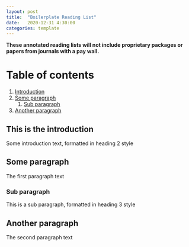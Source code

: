 ```yaml
---
layout: post
title:  "Boilerplate Reading List"
date:   2020-12-31 4:30:00
categories: template
---
```



**These annotated reading lists will not include proprietary packages or papers from journals with a pay wall.**

# Table of contents
1. [Introduction](#introduction)
2. [Some paragraph](#paragraph1)
    1. [Sub paragraph](#subparagraph1)
3. [Another paragraph](#paragraph2)

## This is the introduction <a name="introduction"></a>
Some introduction text, formatted in heading 2 style

## Some paragraph <a name="paragraph1"></a>
The first paragraph text

### Sub paragraph <a name="subparagraph1"></a>
This is a sub paragraph, formatted in heading 3 style

## Another paragraph <a name="paragraph2"></a>
The second paragraph text